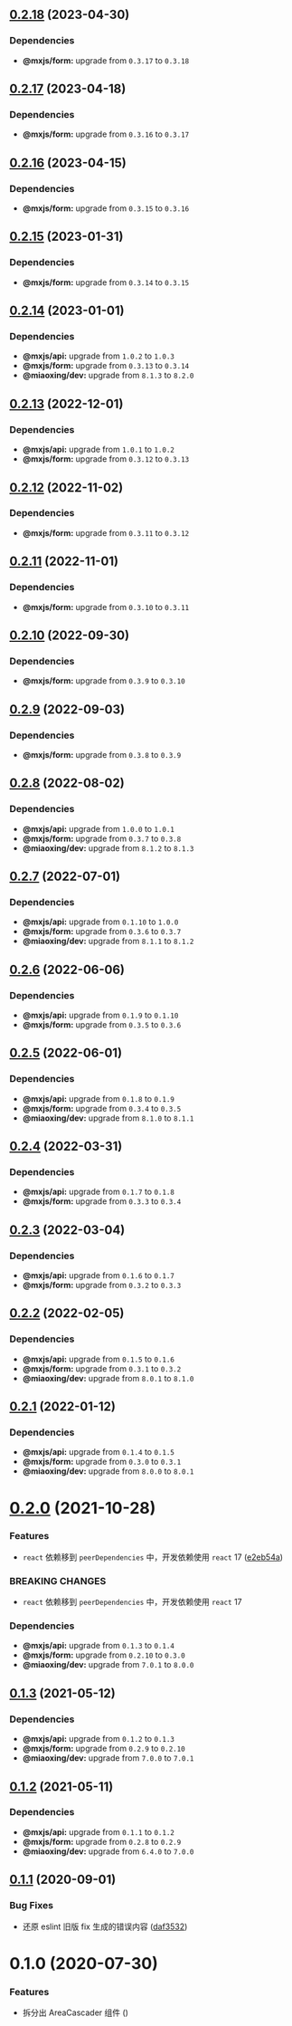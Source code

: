 ## [0.2.18](https://github.com/miaoxing/mxjs-area-cascader/compare/v0.2.17...v0.2.18) (2023-04-30)





### Dependencies

* **@mxjs/form:** upgrade from `0.3.17` to `0.3.18`

## [0.2.17](https://github.com/miaoxing/mxjs-area-cascader/compare/v0.2.16...v0.2.17) (2023-04-18)





### Dependencies

* **@mxjs/form:** upgrade from `0.3.16` to `0.3.17`

## [0.2.16](https://github.com/miaoxing/mxjs-area-cascader/compare/v0.2.15...v0.2.16) (2023-04-15)





### Dependencies

* **@mxjs/form:** upgrade from `0.3.15` to `0.3.16`

## [0.2.15](https://github.com/miaoxing/mxjs-area-cascader/compare/v0.2.14...v0.2.15) (2023-01-31)





### Dependencies

* **@mxjs/form:** upgrade from `0.3.14` to `0.3.15`

## [0.2.14](https://github.com/miaoxing/mxjs-area-cascader/compare/v0.2.13...v0.2.14) (2023-01-01)





### Dependencies

* **@mxjs/api:** upgrade from `1.0.2` to `1.0.3`
* **@mxjs/form:** upgrade from `0.3.13` to `0.3.14`
* **@miaoxing/dev:** upgrade from `8.1.3` to `8.2.0`

## [0.2.13](https://github.com/miaoxing/mxjs-area-cascader/compare/v0.2.12...v0.2.13) (2022-12-01)





### Dependencies

* **@mxjs/api:** upgrade from `1.0.1` to `1.0.2`
* **@mxjs/form:** upgrade from `0.3.12` to `0.3.13`

## [0.2.12](https://github.com/miaoxing/mxjs-area-cascader/compare/v0.2.11...v0.2.12) (2022-11-02)





### Dependencies

* **@mxjs/form:** upgrade from `0.3.11` to `0.3.12`

## [0.2.11](https://github.com/miaoxing/mxjs-area-cascader/compare/v0.2.10...v0.2.11) (2022-11-01)





### Dependencies

* **@mxjs/form:** upgrade from `0.3.10` to `0.3.11`

## [0.2.10](https://github.com/miaoxing/mxjs-area-cascader/compare/v0.2.9...v0.2.10) (2022-09-30)





### Dependencies

* **@mxjs/form:** upgrade from `0.3.9` to `0.3.10`

## [0.2.9](https://github.com/miaoxing/mxjs-area-cascader/compare/v0.2.8...v0.2.9) (2022-09-03)





### Dependencies

* **@mxjs/form:** upgrade from `0.3.8` to `0.3.9`

## [0.2.8](https://github.com/miaoxing/mxjs-area-cascader/compare/v0.2.7...v0.2.8) (2022-08-02)





### Dependencies

* **@mxjs/api:** upgrade from `1.0.0` to `1.0.1`
* **@mxjs/form:** upgrade from `0.3.7` to `0.3.8`
* **@miaoxing/dev:** upgrade from `8.1.2` to `8.1.3`

## [0.2.7](https://github.com/miaoxing/mxjs-area-cascader/compare/v0.2.6...v0.2.7) (2022-07-01)





### Dependencies

* **@mxjs/api:** upgrade from `0.1.10` to `1.0.0`
* **@mxjs/form:** upgrade from `0.3.6` to `0.3.7`
* **@miaoxing/dev:** upgrade from `8.1.1` to `8.1.2`

## [0.2.6](https://github.com/miaoxing/mxjs-area-cascader/compare/v0.2.5...v0.2.6) (2022-06-06)





### Dependencies

* **@mxjs/api:** upgrade from `0.1.9` to `0.1.10`
* **@mxjs/form:** upgrade from `0.3.5` to `0.3.6`

## [0.2.5](https://github.com/miaoxing/mxjs-area-cascader/compare/v0.2.4...v0.2.5) (2022-06-01)





### Dependencies

* **@mxjs/api:** upgrade from `0.1.8` to `0.1.9`
* **@mxjs/form:** upgrade from `0.3.4` to `0.3.5`
* **@miaoxing/dev:** upgrade from `8.1.0` to `8.1.1`

## [0.2.4](https://github.com/miaoxing/mxjs-area-cascader/compare/v0.2.3...v0.2.4) (2022-03-31)





### Dependencies

* **@mxjs/api:** upgrade from `0.1.7` to `0.1.8`
* **@mxjs/form:** upgrade from `0.3.3` to `0.3.4`

## [0.2.3](https://github.com/miaoxing/mxjs-area-cascader/compare/v0.2.2...v0.2.3) (2022-03-04)





### Dependencies

* **@mxjs/api:** upgrade from `0.1.6` to `0.1.7`
* **@mxjs/form:** upgrade from `0.3.2` to `0.3.3`

## [0.2.2](https://github.com/miaoxing/mxjs-area-cascader/compare/v0.2.1...v0.2.2) (2022-02-05)





### Dependencies

* **@mxjs/api:** upgrade from `0.1.5` to `0.1.6`
* **@mxjs/form:** upgrade from `0.3.1` to `0.3.2`
* **@miaoxing/dev:** upgrade from `8.0.1` to `8.1.0`

## [0.2.1](https://github.com/miaoxing/mxjs-area-cascader/compare/v0.2.0...v0.2.1) (2022-01-12)





### Dependencies

* **@mxjs/api:** upgrade from `0.1.4` to `0.1.5`
* **@mxjs/form:** upgrade from `0.3.0` to `0.3.1`
* **@miaoxing/dev:** upgrade from `8.0.0` to `8.0.1`

# [0.2.0](https://github.com/miaoxing/mxjs-area-cascader/compare/v0.1.3...v0.2.0) (2021-10-28)


### Features

* `react` 依赖移到 `peerDependencies` 中，开发依赖使用 `react` 17 ([e2eb54a](https://github.com/miaoxing/mxjs-area-cascader/commit/e2eb54a3030b813e6733a1740f33204a0e33b1e2))


### BREAKING CHANGES

* `react` 依赖移到 `peerDependencies` 中，开发依赖使用 `react` 17





### Dependencies

* **@mxjs/api:** upgrade from `0.1.3` to `0.1.4`
* **@mxjs/form:** upgrade from `0.2.10` to `0.3.0`
* **@miaoxing/dev:** upgrade from `7.0.1` to `8.0.0`

## [0.1.3](https://github.com/miaoxing/mxjs-area-cascader/compare/v0.1.2...v0.1.3) (2021-05-12)





### Dependencies

* **@mxjs/api:** upgrade from `0.1.2` to `0.1.3`
* **@mxjs/form:** upgrade from `0.2.9` to `0.2.10`
* **@miaoxing/dev:** upgrade from `7.0.0` to `7.0.1`

## [0.1.2](https://github.com/miaoxing/mxjs-area-cascader/compare/v0.1.1...v0.1.2) (2021-05-11)





### Dependencies

* **@mxjs/api:** upgrade from `0.1.1` to `0.1.2`
* **@mxjs/form:** upgrade from `0.2.8` to `0.2.9`
* **@miaoxing/dev:** upgrade from `6.4.0` to `7.0.0`

## [0.1.1](https://github.com/miaoxing/mxjs-area-cascader/compare/v0.1.0...v0.1.1) (2020-09-01)


### Bug Fixes

* 还原 eslint 旧版 fix 生成的错误内容 ([daf3532](https://github.com/miaoxing/mxjs-area-cascader/commit/daf353228233daeaac4d1cdb6401235c7871a275))

# 0.1.0 (2020-07-30)


### Features

* 拆分出 AreaCascader 组件 ([](https://github.com/miaoxing/mxjs-area-cascader/commit/))
